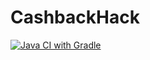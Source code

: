 # CashbackHack
[![Java CI with Gradle](https://github.com/Denis-QAMID/CashbackHack/actions/workflows/gradle.yml/badge.svg?branch=main)](https://github.com/Denis-QAMID/CashbackHack/actions/workflows/gradle.yml)
